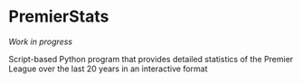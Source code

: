 # PremierStats
*Work in progress* 

Script-based Python program that provides detailed statistics of the Premier League over the last 20 years in an interactive format
